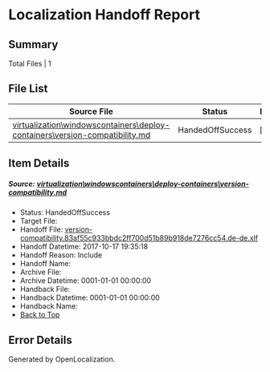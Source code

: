 # <a name='report-top'></a> Localization Handoff Report

## Summary
 Total Files | 1

## File List
 Source File | Status | Details 
 ----------- | ------ | ------- 
 [virtualization\windowscontainers\deploy-containers\version-compatibility.md](https://github.com/Microsoft/Virtualization-Documentation-Private/blob/eb111c328266fe72a780cfd53c5e0e55de1ec084/virtualization/windowscontainers/deploy-containers/version-compatibility.md) | HandedOffSuccess | [Details](#dce6004b66ac085354d906bc09f57f037c5dd138294)

## Item Details
##### <a name='dce6004b66ac085354d906bc09f57f037c5dd138294'></a> Source: [virtualization\windowscontainers\deploy-containers\version-compatibility.md](https://github.com/Microsoft/Virtualization-Documentation-Private/blob/eb111c328266fe72a780cfd53c5e0e55de1ec084/virtualization/windowscontainers/deploy-containers/version-compatibility.md)
* Status: HandedOffSuccess
* Target File: 
* Handoff File: [version-compatibility.83af55c933bbdc2ff700d51b89b918de7276cc54.de-de.xlf](https://github.com/MicrosoftDocs/Virtualization-Documentation-Private.handoff/blob/350dd3c1eb2f508cbb341a95ae26e93e501cfa22/ol-handoff/MicrosoftDocs/Virtualization-Documentation-Private.de-de/live/version-compatibility.83af55c933bbdc2ff700d51b89b918de7276cc54.de-de.xlf)
* Handoff Datetime: 2017-10-17 19:35:18
* Handoff Reason: Include
* Handoff Name: 
* Archive File: 
* Archive Datetime: 0001-01-01 00:00:00
* Handback File: 
* Handback Datetime: 0001-01-01 00:00:00
* Handback Name: 
* [Back to Top](#report-top)


## Error Details

Generated by OpenLocalization.
